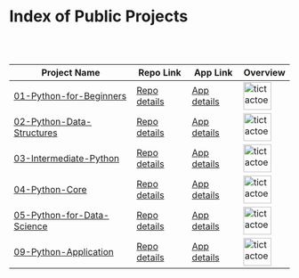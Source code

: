 # Index of Public Projects

<table>
  <thead>
    <tr>
      <th>Project Name</th>
      <th>Repo Link</th>
      <th>App Link</th>
      <th>Overview</th>
    </tr>
  </thead>  
  <tbody>
    <tr>
      <td><a href="01-Python-for-Beginners" target="_blank">01-Python-for-Beginners</a></td>
      <td><a href="01-Python-for-Beginners" target="_blank">Repo details</a></td>
      <td><a href="^#" target="_blank">App details</a></td>
      <td><img src="https://www.python.org/static/img/python-logo.png" alt="tictactoe" height=50></td>
    </tr>
    <tr>
      <td><a href="02-Python-Data-Structures" target="_blank">02-Python-Data-Structures</a></td>
      <td><a href="02-Python-Data-Structures" target="_blank">Repo details</a></td>
      <td><a href="^#" target="_blank">App details</a></td>
      <td><img src="https://www.python.org/static/img/python-logo.png" alt="tictactoe" height=50></td>
    </tr>
    <tr>
      <td><a href="03-Intermediate-Python" target="_blank">03-Intermediate-Python</a></td>
      <td><a href="03-Intermediate-Python" target="_blank">Repo details</a></td>
      <td><a href="^#" target="_blank">App details</a></td>
      <td><img src="https://www.python.org/static/img/python-logo.png" alt="tictactoe" height=50></td>
    </tr>
    <tr>
      <td><a href="04-Python-Core" target="_blank">04-Python-Core</a></td>
      <td><a href="04-Python-Core" target="_blank">Repo details</a></td>
      <td><a href="^#" target="_blank">App details</a></td>
      <td><img src="https://www.python.org/static/img/python-logo.png" alt="tictactoe" height=50></td>
    </tr>
    <tr>
      <td><a href="05-Python-for-Data-Science" target="_blank">05-Python-for-Data-Science</a></td>
      <td><a href="05-Python-for-Data-Science" target="_blank">Repo details</a></td>
      <td><a href="^#" target="_blank">App details</a></td>
      <td><img src="https://www.python.org/static/img/python-logo.png" alt="tictactoe" height=50></td>
    </tr>
    <tr>
      <td><a href="09-Python-Application" target="_blank">09-Python-Application</a></td>
      <td><a href="09-Python-Application" target="_blank">Repo details</a></td>
      <td><a href="^#" target="_blank">App details</a></td>
      <td><img src="https://www.python.org/static/img/python-logo.png" alt="tictactoe" height=50></td>
    </tr>
  </tbody>
</table>
